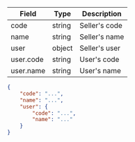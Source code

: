 | Field | Type | Description |
| --- | --- | --- |
| code | string | Seller's code |
| name | string | Seller's name |
| user | object | Seller's user |
| user.code | string | User's code |
| user.name | string | User's name |

```json
{
    "code": "...",
    "name": "...",
    "user": {
        "code": "...",
        "name": "..."
    }
}
```